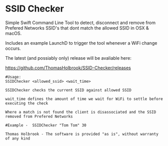 # SSID Checker

Simple Swift Command Line Tool to detect, disconnect and remove from Prefered Networks SSID's that dont match the allowed SSID in OSX & macOS. 

Includes an example LaunchD to trigger the tool whenever a WiFi change occurs. 

The latest (and possiably only) release will be avaliable here:

https://github.com/ThomasHolbrook/SSID-Checker/releases

	#Usage:
	SSIDChecker <allowed_ssid> <wait_time>
	
	SSIDChecker checks the current SSID against allowed SSID
	
	wait_time defines the amount of time we wait for WiFi to settle before executing the check

	Where a match is not found the client is disassociated and the SSID removed from Prefered Networks

	#Example - 	SSIDChecker "Tom Tom" 30

	Thomas Holbrook - The software is provided "as is", without warranty of any kind



